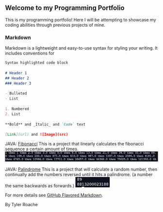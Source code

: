 

 


## Welcome to my Programming Portfolio

This is my programming portfolio! Here I will be attempting to showcase my coding abilities through previous projects of mine.

### Markdown

Markdown is a lightweight and easy-to-use syntax for styling your writing. It includes conventions for

```markdown
Syntax highlighted code block

# Header 1
## Header 2
### Header 3

- Bulleted
- List

1. Numbered
2. List

**Bold** and _Italic_ and `Code` text

[Link](url) and ![Image](src)
```

JAVA: [Fibonacci](https://github.com/Tyler-Roa/Programming-Portfolio/blob/main/JavaChapters/Chapter%206/Fibbo.java)
This is a project that linearly calculates the fibonacci sequence a certain amount of times.
![Example](https://github.com/Tyler-Roa/Programming-Portfolio/blob/main/images/prog%20fibbonaci%20ex.PNG)

JAVA: [Palindrome](https://github.com/Tyler-Roa/Programming-Portfolio/blob/main/JavaChapters/Ch13/BigIntPal.java)
This is a project that will calculate a random number, then continually add the numbers reversed until it hits a palindrome. (a number the same backwards as forwards.)
![Example](https://github.com/Tyler-Roa/Programming-Portfolio/blob/main/images/palindrome%20ex.PNG)



For more details see [GitHub Flavored Markdown](https://guides.github.com/features/mastering-markdown/).


By Tyler Roache
